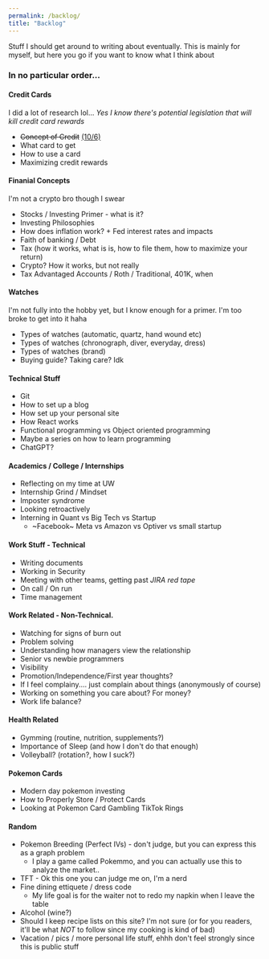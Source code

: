 ```yaml
---
permalink: /backlog/
title: "Backlog"
---
```

Stuff I should get around to writing about eventually. This is mainly
for myself, but here you go if you want to know what I think about
### In no particular order...

#### Credit Cards
I did a lot of research lol...
*Yes I know there's potential legislation that will kill credit card rewards*
* ~~Concept of Credit~~ [(10/6)](https://qiujames.com/credit_primer/)
* What card to get
* How to use a card
* Maximizing credit rewards

#### Finanial Concepts
I'm not a crypto bro though I swear
* Stocks / Investing Primer - what is it?
* Investing Philosophies
* How does inflation work? + Fed interest rates and impacts
* Faith of banking / Debt
* Tax (how it works, what is is, how to file them, how to maximize your return)
* Crypto? How it works, but not really
* Tax Advantaged Accounts / Roth / Traditional, 401K, when

#### Watches
I'm not fully into the hobby yet, but I know enough for a primer.
I'm too broke to get into it haha
* Types of watches (automatic, quartz, hand wound etc)
* Types of watches (chronograph, diver, everyday, dress)
* Types of watches (brand)
* Buying guide? Taking care? Idk

#### Technical Stuff
* Git
* How to set up a blog
* How set up your personal site
* How React works
* Functional programming vs Object oriented programming
* Maybe a series on how to learn programming
* ChatGPT?

#### Academics / College / Internships
* Reflecting on my time at UW
* Internship Grind / Mindset
* Imposter syndrome
* Looking retroactively
* Interning in Quant vs Big Tech vs Startup
  * ~Facebook~ Meta vs Amazon vs Optiver vs small startup

#### Work Stuff - Technical
* Writing documents
* Working in Security
* Meeting with other teams, getting past *JIRA red tape*
* On call / On run
* Time management

#### Work Related - Non-Technical.
* Watching for signs of burn out
* Problem solving
* Understanding how managers view the relationship
* Senior vs newbie programmers
* Visibility
* Promotion/Independence/First year thoughts?
* If I feel complainy.... just complain about things (anonymously of course)
* Working on something you care about? For money?
* Work life balance?

#### Health Related
* Gymming (routine, nutrition, supplements?)
* Importance of Sleep (and how I don't do that enough)
* Volleyball? (rotation?, how I suck?)

#### Pokemon Cards
* Modern day pokemon investing
* How to Properly Store / Protect Cards
* Looking at Pokemon Card Gambling TikTok Rings

#### Random
* Pokemon Breeding (Perfect IVs) - don't judge, but you can express this as a graph problem
  * I play a game called Pokemmo, and you can actually use this to analyze the market..
* TFT - Ok this one you can judge me on, I'm a nerd
* Fine dining ettiquete / dress code
  * My life goal is for the waiter not to redo my napkin when I leave the table
* Alcohol (wine?)
* Should I keep recipe lists on this site? I'm not sure (or for you readers, it'll be what *NOT* to follow since my cooking is kind of bad)
* Vacation / pics / more personal life stuff, ehhh don't feel strongly since this is public stuff
